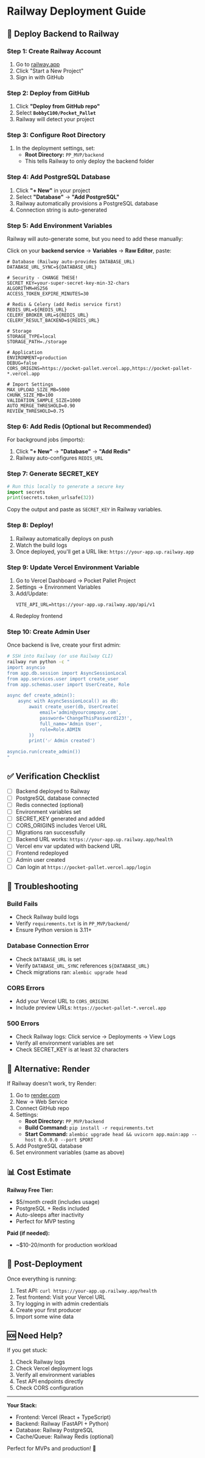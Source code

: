 # Railway Deployment Guide

## 🚂 Deploy Backend to Railway

### Step 1: Create Railway Account

1. Go to [railway.app](https://railway.app)
2. Click "Start a New Project"
3. Sign in with GitHub

### Step 2: Deploy from GitHub

1. Click **"Deploy from GitHub repo"**
2. Select **`BobbyC100/Pocket_Pallet`**
3. Railway will detect your project

### Step 3: Configure Root Directory

1. In the deployment settings, set:
   - **Root Directory:** `PP_MVP/backend`
   - This tells Railway to only deploy the backend folder

### Step 4: Add PostgreSQL Database

1. Click **"+ New"** in your project
2. Select **"Database"** → **"Add PostgreSQL"**
3. Railway automatically provisions a PostgreSQL database
4. Connection string is auto-generated

### Step 5: Add Environment Variables

Railway will auto-generate some, but you need to add these manually:

Click on your **backend service** → **Variables** → **Raw Editor**, paste:

```env
# Database (Railway auto-provides DATABASE_URL)
DATABASE_URL_SYNC=${DATABASE_URL}

# Security - CHANGE THESE!
SECRET_KEY=your-super-secret-key-min-32-chars
ALGORITHM=HS256
ACCESS_TOKEN_EXPIRE_MINUTES=30

# Redis & Celery (add Redis service first)
REDIS_URL=${REDIS_URL}
CELERY_BROKER_URL=${REDIS_URL}
CELERY_RESULT_BACKEND=${REDIS_URL}

# Storage
STORAGE_TYPE=local
STORAGE_PATH=./storage

# Application
ENVIRONMENT=production
DEBUG=false
CORS_ORIGINS=https://pocket-pallet.vercel.app,https://pocket-pallet-*.vercel.app

# Import Settings
MAX_UPLOAD_SIZE_MB=5000
CHUNK_SIZE_MB=100
VALIDATION_SAMPLE_SIZE=1000
AUTO_MERGE_THRESHOLD=0.90
REVIEW_THRESHOLD=0.75
```

### Step 6: Add Redis (Optional but Recommended)

For background jobs (imports):

1. Click **"+ New"** → **"Database"** → **"Add Redis"**
2. Railway auto-configures `REDIS_URL`

### Step 7: Generate SECRET_KEY

```python
# Run this locally to generate a secure key
import secrets
print(secrets.token_urlsafe(32))
```

Copy the output and paste as `SECRET_KEY` in Railway variables.

### Step 8: Deploy!

1. Railway automatically deploys on push
2. Watch the build logs
3. Once deployed, you'll get a URL like: `https://your-app.up.railway.app`

### Step 9: Update Vercel Environment Variable

1. Go to Vercel Dashboard → Pocket Pallet Project
2. Settings → Environment Variables
3. Add/Update:
   ```
   VITE_API_URL=https://your-app.up.railway.app/api/v1
   ```
4. Redeploy frontend

### Step 10: Create Admin User

Once backend is live, create your first admin:

```bash
# SSH into Railway (or use Railway CLI)
railway run python -c "
import asyncio
from app.db.session import AsyncSessionLocal
from app.services.user import create_user
from app.schemas.user import UserCreate, Role

async def create_admin():
    async with AsyncSessionLocal() as db:
        await create_user(db, UserCreate(
            email='admin@yourcompany.com',
            password='ChangeThisPassword123!',
            full_name='Admin User',
            role=Role.ADMIN
        ))
        print('✅ Admin created')

asyncio.run(create_admin())
"
```

## ✅ Verification Checklist

- [ ] Backend deployed to Railway
- [ ] PostgreSQL database connected
- [ ] Redis connected (optional)
- [ ] Environment variables set
- [ ] SECRET_KEY generated and added
- [ ] CORS_ORIGINS includes Vercel URL
- [ ] Migrations ran successfully
- [ ] Backend URL works: `https://your-app.up.railway.app/health`
- [ ] Vercel env var updated with backend URL
- [ ] Frontend redeployed
- [ ] Admin user created
- [ ] Can login at `https://pocket-pallet.vercel.app/login`

## 🔧 Troubleshooting

### Build Fails
- Check Railway build logs
- Verify `requirements.txt` is in `PP_MVP/backend/`
- Ensure Python version is 3.11+

### Database Connection Error
- Check `DATABASE_URL` is set
- Verify `DATABASE_URL_SYNC` references `${DATABASE_URL}`
- Check migrations ran: `alembic upgrade head`

### CORS Errors
- Add your Vercel URL to `CORS_ORIGINS`
- Include preview URLs: `https://pocket-pallet-*.vercel.app`

### 500 Errors
- Check Railway logs: Click service → Deployments → View Logs
- Verify all environment variables are set
- Check SECRET_KEY is at least 32 characters

## 🚀 Alternative: Render

If Railway doesn't work, try Render:

1. Go to [render.com](https://render.com)
2. New → Web Service
3. Connect GitHub repo
4. Settings:
   - **Root Directory:** `PP_MVP/backend`
   - **Build Command:** `pip install -r requirements.txt`
   - **Start Command:** `alembic upgrade head && uvicorn app.main:app --host 0.0.0.0 --port $PORT`
5. Add PostgreSQL database
6. Set environment variables (same as above)

## 📊 Cost Estimate

**Railway Free Tier:**
- $5/month credit (includes usage)
- PostgreSQL + Redis included
- Auto-sleeps after inactivity
- Perfect for MVP testing

**Paid (if needed):**
- ~$10-20/month for production workload

## 🎯 Post-Deployment

Once everything is running:

1. Test API: `curl https://your-app.up.railway.app/health`
2. Test frontend: Visit your Vercel URL
3. Try logging in with admin credentials
4. Create your first producer
5. Import some wine data

## 🆘 Need Help?

If you get stuck:
1. Check Railway logs
2. Check Vercel deployment logs
3. Verify all environment variables
4. Test API endpoints directly
5. Check CORS configuration

---

**Your Stack:**
- Frontend: Vercel (React + TypeScript)
- Backend: Railway (FastAPI + Python)
- Database: Railway PostgreSQL
- Cache/Queue: Railway Redis (optional)

Perfect for MVPs and production! 🚀

